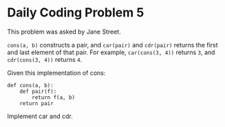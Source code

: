 # Daily Coding Problem 5

This problem was asked by Jane Street.

`cons(a, b)` constructs a pair, and `car(pair)` and `cdr(pair)` 
returns the first and last element of that pair.
For example, `car(cons(3, 4))` returns `3`, and `cdr(cons(3, 4))` returns `4`.

Given this implementation of cons:

```
def cons(a, b):
    def pair(f):
        return f(a, b)
    return pair
```

Implement car and cdr.